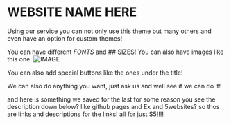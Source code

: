 # WEBSITE NAME HERE
Using our service you can not only use this theme but many others and even have an option for custom themes!

You can have different *FONTS* and ## SIZES! You can also have images like this one: ![IMAGE](https://user-images.githubusercontent.com/109306980/179129641-7aab3d45-ed99-4b85-9f0e-fb0d520ef32d.png)

You can also add special buttons like the ones under the title!

We can also do anything you want, just ask us and well see if we can do it!


and here is something we saved for the last for some reason
 you see the description down below?
         like github pages and Ex and 5websites?
          so thos are links and descriptions for the links!
         all for just $5!!!!
